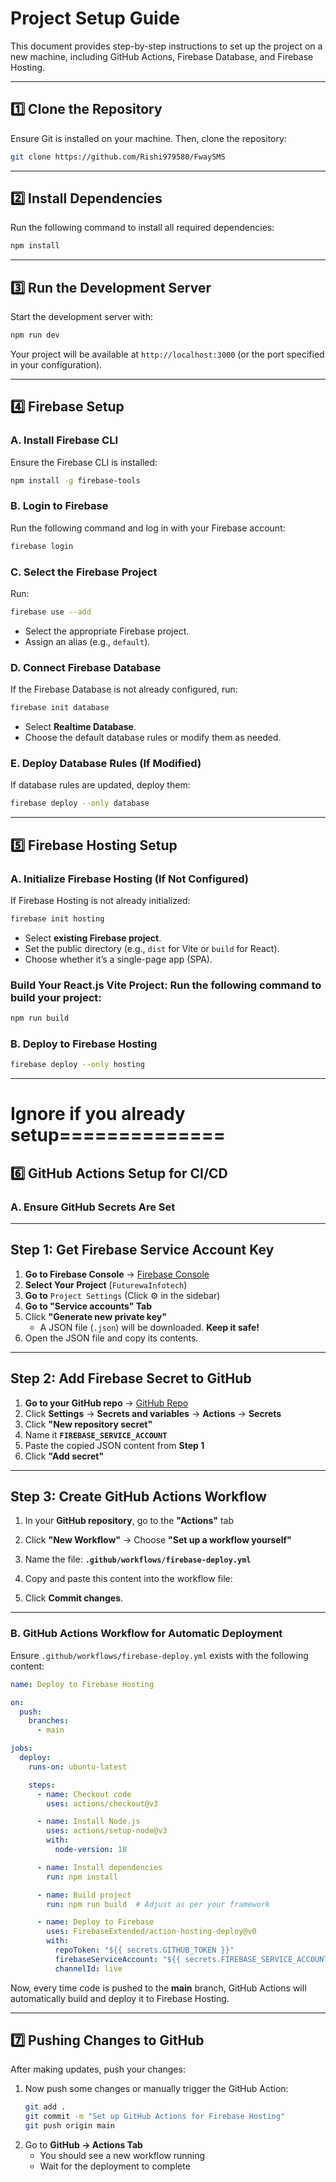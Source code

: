 # Project Setup Guide

This document provides step-by-step instructions to set up the project on a new machine, including GitHub Actions, Firebase Database, and Firebase Hosting.

---

## 1️⃣ Clone the Repository
Ensure Git is installed on your machine. Then, clone the repository:
```sh
git clone https://github.com/Rishi979580/FwaySMS
```

---

## 2️⃣ Install Dependencies
Run the following command to install all required dependencies:
```sh
npm install
```

---

## 3️⃣ Run the Development Server
Start the development server with:
```sh
npm run dev
```
Your project will be available at `http://localhost:3000` (or the port specified in your configuration).

---


## 4️⃣ Firebase Setup

### **A. Install Firebase CLI**
Ensure the Firebase CLI is installed:
```sh
npm install -g firebase-tools
```

### **B. Login to Firebase**
Run the following command and log in with your Firebase account:
```sh
firebase login
```

### **C. Select the Firebase Project**
Run:
```sh
firebase use --add
```
- Select the appropriate Firebase project.
- Assign an alias (e.g., `default`).



### **D. Connect Firebase Database**
If the Firebase Database is not already configured, run:
```sh
firebase init database
```
- Select **Realtime Database**.
- Choose the default database rules or modify them as needed.

### **E. Deploy Database Rules (If Modified)**
If database rules are updated, deploy them:
```sh
firebase deploy --only database
```

---

## 5️⃣ Firebase Hosting Setup

### **A. Initialize Firebase Hosting (If Not Configured)**
If Firebase Hosting is not already initialized:
```sh
firebase init hosting
```
- Select **existing Firebase project**.
- Set the public directory (e.g., `dist` for Vite or `build` for React).
- Choose whether it’s a single-page app (SPA).

### Build Your React.js Vite Project: Run the following command to build your project:
  ```sh
  npm run build

```

### **B. Deploy to Firebase Hosting**
```sh
firebase deploy --only hosting
```

---
# Ignore if you already setup==============

## 6️⃣ GitHub Actions Setup for CI/CD

### **A. Ensure GitHub Secrets Are Set**
 
 ---

## **Step 1: Get Firebase Service Account Key**  
1. **Go to Firebase Console** → [Firebase Console](https://console.firebase.google.com/)  
2. **Select Your Project** (`FuturewaInfotech`)  
3. **Go to** `Project Settings` (Click ⚙️ in the sidebar)  
4. **Go to "Service accounts" Tab**  
5. Click **"Generate new private key"**  
   - A JSON file (`.json`) will be downloaded. **Keep it safe!**
6. Open the JSON file and copy its contents.

---

## **Step 2: Add Firebase Secret to GitHub**  
1. **Go to your GitHub repo** → [GitHub Repo](https://github.com//Rishi979580/FwaySMS)  
2. Click **Settings** → **Secrets and variables** → **Actions** →  **Secrets** 
3. Click **"New repository secret"**  
4. Name it **`FIREBASE_SERVICE_ACCOUNT`**  
5. Paste the copied JSON content from **Step 1**  
6. Click **"Add secret"**  

---

## **Step 3: Create GitHub Actions Workflow**  
1. In your **GitHub repository**, go to the **"Actions"** tab  
2. Click **"New Workflow"** → Choose **"Set up a workflow yourself"**  
3. Name the file: **`.github/workflows/firebase-deploy.yml`**  
4. Copy and paste this content into the workflow file:


5. Click **Commit changes**.  

---


### **B. GitHub Actions Workflow for Automatic Deployment**
Ensure `.github/workflows/firebase-deploy.yml` exists with the following content:
```yaml
name: Deploy to Firebase Hosting

on:
  push:
    branches:
      - main

jobs:
  deploy:
    runs-on: ubuntu-latest

    steps:
      - name: Checkout code
        uses: actions/checkout@v3

      - name: Install Node.js
        uses: actions/setup-node@v3
        with:
          node-version: 18

      - name: Install dependencies
        run: npm install

      - name: Build project
        run: npm run build  # Adjust as per your framework

      - name: Deploy to Firebase
        uses: FirebaseExtended/action-hosting-deploy@v0
        with:
          repoToken: "${{ secrets.GITHUB_TOKEN }}"
          firebaseServiceAccount: "${{ secrets.FIREBASE_SERVICE_ACCOUNT }}"
          channelId: live
```

Now, every time code is pushed to the **main** branch, GitHub Actions will automatically build and deploy it to Firebase Hosting.

---

## 7️⃣ Pushing Changes to GitHub
After making updates, push your changes:

1. Now push some changes or manually trigger the GitHub Action:  
   ```sh
   git add .
   git commit -m "Set up GitHub Actions for Firebase Hosting"
   git push origin main
   ```
2. Go to **GitHub → Actions Tab**  
   - You should see a new workflow running  
   - Wait for the deployment to complete  